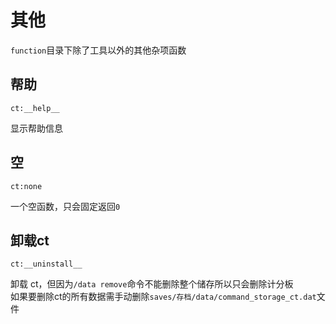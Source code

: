 # 其他

`function`目录下除了工具以外的其他杂项函数

## 帮助

`ct:__help__`

显示帮助信息

## 空

`ct:none`

一个空函数，只会固定返回`0`

## 卸载ct

`ct:__uninstall__`

卸载 ct，但因为`/data remove`命令不能删除整个储存所以只会删除计分板<br>
如果要删除ct的所有数据需手动删除`saves/存档/data/command_storage_ct.dat`文件